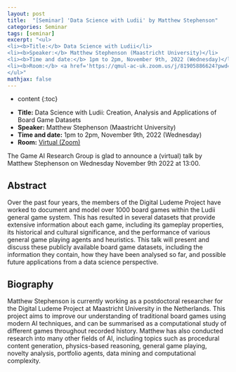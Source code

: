 ```yaml
---
layout: post
title:  "[Seminar] 'Data Science with Ludii' by Matthew Stephenson"
categories: Seminar
tags: [seminar]
excerpt: "<ul>
<li><b>Title:</b> Data Science with Ludii</li>
<li><b>Speaker:</b> Matthew Stephenson (Maastricht University)</li> 
<li><b>Time and date:</b> 1pm to 2pm, November 9th, 2022 (Wednesday)</li>
<li><b>Room:</b> <a href='https://qmul-ac-uk.zoom.us/j/81905886624?pwd=SGY2d29QY3FkbUgybVJMNXZEQ0J0Zz09'>Virtual (Zoom)</a></li>
</ul>"
mathjax: false
---
```


* content
{:toc}

<ul>
<li><b>Title:</b> Data Science with Ludii: Creation, Analysis and Applications of Board Game Datasets</li>
<li><b>Speaker:</b> Matthew Stephenson (Maastricht University)</li> 
<li><b>Time and date:</b> 1pm to 2pm, November 9th, 2022 (Wednesday)</li>
<li><b>Room:</b> <a href='https://qmul-ac-uk.zoom.us/j/81905886624?pwd=SGY2d29QY3FkbUgybVJMNXZEQ0J0Zz09'>Virtual (Zoom)</a></li>
</ul>

The Game AI Research Group is glad to announce a (virtual) talk by Matthew Stephenson on Wednesday November 9th 2022 at 13:00.

## Abstract

Over the past four years, the members of the Digital Ludeme Project have worked to document and model over 1000 board games within the Ludii general game system. This has resulted in several datasets that provide extensive information about each game, including its gameplay properties, its historical and cultural significance, and the performance of various general game playing agents and heuristics. This talk will present and discuss these publicly available board game datasets, including the information they contain, how they have been analysed so far, and possible future applications from a data science perspective.

## Biography

Matthew Stephenson is currently working as a postdoctoral researcher for the Digital Ludeme Project at Maastricht University in the Netherlands. This project aims to improve our understanding of traditional board games using modern AI techniques, and can be summarised as a computational study of different games throughout recorded history. Matthew has also conducted research into many other fields of AI, including topics such as procedural content generation, physics-based reasoning, general game playing, novelty analysis, portfolio agents, data mining and computational complexity.

